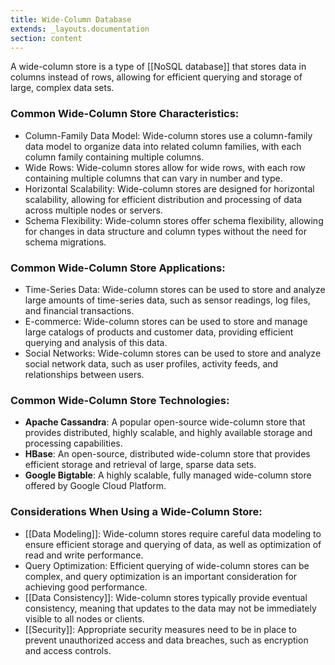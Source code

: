 ```yaml
---
title: Wide-Column Database
extends: _layouts.documentation
section: content
---
```


A wide-column store is a type of [[NoSQL database]] that stores data in columns instead of rows, allowing for efficient querying and storage of large, complex data sets.

### Common Wide-Column Store Characteristics:

-   Column-Family Data Model: Wide-column stores use a column-family data model to organize data into related column families, with each column family containing multiple columns.
-   Wide Rows: Wide-column stores allow for wide rows, with each row containing multiple columns that can vary in number and type.
-   Horizontal Scalability: Wide-column stores are designed for horizontal scalability, allowing for efficient distribution and processing of data across multiple nodes or servers.
-   Schema Flexibility: Wide-column stores offer schema flexibility, allowing for changes in data structure and column types without the need for schema migrations.

### Common Wide-Column Store Applications:

-   Time-Series Data: Wide-column stores can be used to store and analyze large amounts of time-series data, such as sensor readings, log files, and financial transactions.
-   E-commerce: Wide-column stores can be used to store and manage large catalogs of products and customer data, providing efficient querying and analysis of this data.
-   Social Networks: Wide-column stores can be used to store and analyze social network data, such as user profiles, activity feeds, and relationships between users.

### Common Wide-Column Store Technologies:

-   **Apache Cassandra**: A popular open-source wide-column store that provides distributed, highly scalable, and highly available storage and processing capabilities.
-   **HBase**: An open-source, distributed wide-column store that provides efficient storage and retrieval of large, sparse data sets.
-   **Google Bigtable**: A highly scalable, fully managed wide-column store offered by Google Cloud Platform.

### Considerations When Using a Wide-Column Store:

-   [[Data Modeling]]: Wide-column stores require careful data modeling to ensure efficient storage and querying of data, as well as optimization of read and write performance.
-   Query Optimization: Efficient querying of wide-column stores can be complex, and query optimization is an important consideration for achieving good performance.
-   [[Data Consistency]]: Wide-column stores typically provide eventual consistency, meaning that updates to the data may not be immediately visible to all nodes or clients.
-   [[Security]]: Appropriate security measures need to be in place to prevent unauthorized access and data breaches, such as encryption and access controls.